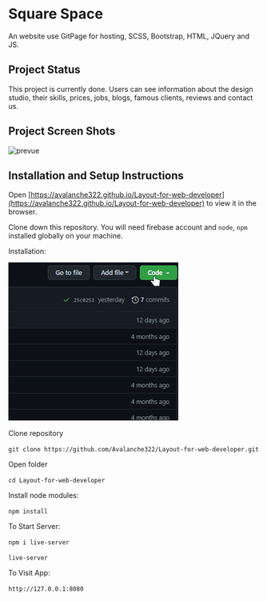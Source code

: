 # Square Space

An website use GitPage for hosting, SCSS, Bootstrap, HTML, JQuery and JS.

## Project Status

This project is currently done. Users can see information about the design studio, their skills, prices, jobs, blogs, famous clients, reviews and contact us.

## Project Screen Shots

![prevue](img/markdown/prevue.gif)

## Installation and Setup Instructions

Open [https://avalanche322.github.io/Layout-for-web-developer](https://avalanche322.github.io/Layout-for-web-developer) to view it in the browser.

Clone down this repository. You will need firebase account and `node`, `npm` installed globally on your machine.

Installation:

![how download](img/markdown/how-download.gif)

Clone repository

`git clone https://github.com/Avalanche322/Layout-for-web-developer.git`  

Open folder

`cd Layout-for-web-developer`

Install node modules:

`npm install`

To Start Server:

`npm i live-server`

`live-server`  

To Visit App:

`http://127.0.0.1:8080` 


